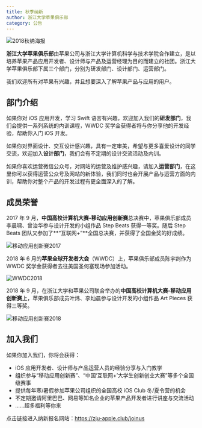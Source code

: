 ```yaml
---
title: 秋季纳新
author: 浙江大学苹果俱乐部
category: 公告
---
```


![2018秋纳海报](https://sea.zjuqsc.com/d/019283d137954fe5a156/files/?p=/2018秋纳海报.jpg&dl=1)

**浙江大学苹果俱乐部**由苹果公司与浙江大学计算机科学与技术学院合作建立，是以培养苹果产品应用开发者、设计师与产品及运营经理为目的而建立的社团。浙江大学苹果俱乐部下属三个部门，分别为研发部门、设计部门、运营部门。

我们欢迎所有对苹果有兴趣，并且想要深入了解苹果产品与应用的用户。

## 部门介绍

如果你对 iOS 应用开发，学习 Swift 语言有兴趣，欢迎加入我们的**研发部门**，我们会提供一系列系统的内训课程，WWDC 奖学金获得者将与你分享他的开发经验，帮助你入门 iOS 开发。

如果你对界面设计、交互设计感兴趣，具有一定审美，希望与更多喜爱设计的同学交流，欢迎加入**设计部门**，我们会有不定期的设计交流活动及内训。

如果你喜欢运营微信公众号，对网站的运营及维护感兴趣，请加入**运营部门**，在这里你可以获得运营公众号及网站的新体验，我们同时也会开展产品与运营方面的内训，帮助你对整个产品的开发过程有更全面深入的了解。

## 成员荣誉

2017 年 9 月，**中国高校计算机大赛-移动应用创新赛**总决赛中，苹果俱乐部成员李晨啸、曾治华参与设计开发的小组作品 Step Beats 获得一等奖。随后 Step Beats 团队又参加了**“互联网+”**全国总决赛，并获得了全国金奖的好成绩。

![移动应用创新赛2017](https://sea.zjuqsc.com/d/019283d137954fe5a156/files/?p=/移动应用创新赛2017.jpg&dl=1)

2018 年 6 月的**苹果全球开发者大会**（WWDC）上，苹果俱乐部成员陈宇剀作为 WWDC 奖学金获得者去往美国圣何塞现场参加活动。

![WWDC2018](https://sea.zjuqsc.com/d/019283d137954fe5a156/files/?p=/WWDC2018.jpg&dl=1)

2018 年 9 月，在浙江大学和苹果公司联合举办的**中国高校计算机大赛-移动应用创新赛**上，苹果俱乐部成员叶炜、李灿晨参与设计开发的小组作品 Art Pieces 获得三等奖。

![移动应用创新赛2018](https://sea.zjuqsc.com/d/019283d137954fe5a156/files/?p=/移动应用创新赛2018.jpg&dl=1)

## 加入我们

如果你加入我们，你将会获得：

- iOS 应用开发者、设计师与产品运营人员的经验分享与入门教学
- 组织参与“移动应用创新赛”、“中国‘互联网+’大学生创新创业大赛”等多个全国级赛事
- 提供每年寒/暑假参加苹果公司组织的全国高校 iOS Club 冬/夏令营的机会
- 不定期邀请阿里巴巴、网易等知名企业的苹果产品开发者进行讲座与交流活动
- ......超多福利等你来

点击链接进入纳新报名网站：<https://zju-apple.club/joinus>
